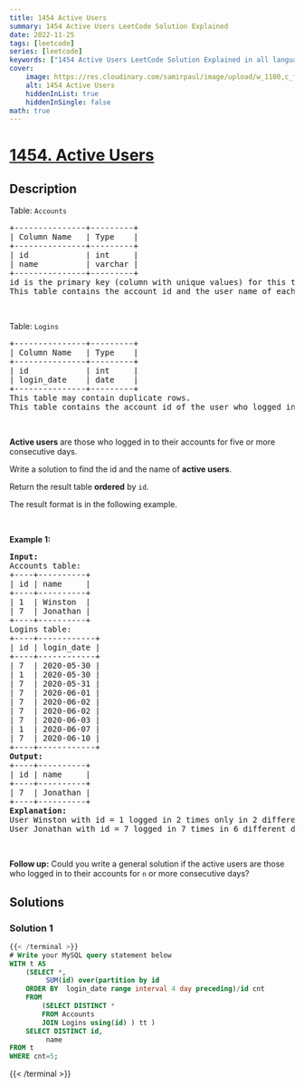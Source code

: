 ```yaml
---
title: 1454 Active Users
summary: 1454 Active Users LeetCode Solution Explained
date: 2022-11-25
tags: [leetcode]
series: [leetcode]
keywords: ["1454 Active Users LeetCode Solution Explained in all languages", "1454 Active Users", "LeetCode", "leetcode solution in Python3 C++ Java Go PHP Ruby Swift TypeScript Rust C# JavaScript C", "GeeksforGeeks", "InterviewBit", "Coding Ninjas", "HackerRank", "HackerEarth", "CodeChef", "TopCoder", "AlgoExpert", "freeCodeCamp", "Codeforces", "GitHub", "AtCoder", "Samir Paul"]
cover:
    image: https://res.cloudinary.com/samirpaul/image/upload/w_1100,c_fit,co_rgb:FFFFFF,l_text:Arial_75_bold:1454 Active Users - Solution Explained/problem-solving.webp
    alt: 1454 Active Users
    hiddenInList: true
    hiddenInSingle: false
math: true
---
```



# [1454. Active Users](https://leetcode.com/problems/active-users)


## Description

<p>Table: <code>Accounts</code></p>

<pre>
+---------------+---------+
| Column Name   | Type    |
+---------------+---------+
| id            | int     |
| name          | varchar |
+---------------+---------+
id is the primary key (column with unique values) for this table.
This table contains the account id and the user name of each account.
</pre>

<p>&nbsp;</p>

<p>Table: <code>Logins</code></p>

<pre>
+---------------+---------+
| Column Name   | Type    |
+---------------+---------+
| id            | int     |
| login_date    | date    |
+---------------+---------+
This table may contain duplicate rows.
This table contains the account id of the user who logged in and the login date. A user may log in multiple times in the day.
</pre>

<p>&nbsp;</p>

<p><strong>Active users</strong> are those who logged in to their accounts for five or more consecutive days.</p>

<p>Write a solution to find the id and the name of <strong>active users</strong>.</p>

<p>Return the result table <strong>ordered</strong> by <code>id</code>.</p>

<p>The result format is in the following example.</p>

<p>&nbsp;</p>
<p><strong class="example">Example 1:</strong></p>

<pre>
<strong>Input:</strong> 
Accounts table:
+----+----------+
| id | name     |
+----+----------+
| 1  | Winston  |
| 7  | Jonathan |
+----+----------+
Logins table:
+----+------------+
| id | login_date |
+----+------------+
| 7  | 2020-05-30 |
| 1  | 2020-05-30 |
| 7  | 2020-05-31 |
| 7  | 2020-06-01 |
| 7  | 2020-06-02 |
| 7  | 2020-06-02 |
| 7  | 2020-06-03 |
| 1  | 2020-06-07 |
| 7  | 2020-06-10 |
+----+------------+
<strong>Output:</strong> 
+----+----------+
| id | name     |
+----+----------+
| 7  | Jonathan |
+----+----------+
<strong>Explanation:</strong> 
User Winston with id = 1 logged in 2 times only in 2 different days, so, Winston is not an active user.
User Jonathan with id = 7 logged in 7 times in 6 different days, five of them were consecutive days, so, Jonathan is an active user.
</pre>

<p>&nbsp;</p>
<p><strong>Follow up:</strong> Could you write a general solution if the active users are those who logged in to their accounts for <code>n</code> or more consecutive days?</p>

## Solutions

### Solution 1

<!-- tabs:start -->

```sql
{{< /terminal >}}
# Write your MySQL query statement below
WITH t AS
    (SELECT *,
		 SUM(id) over(partition by id
    ORDER BY  login_date range interval 4 day preceding)/id cnt
    FROM
        (SELECT DISTINCT *
        FROM Accounts
        JOIN Logins using(id) ) tt )
    SELECT DISTINCT id,
		 name
FROM t
WHERE cnt=5;
```
{{< /terminal >}}

<!-- tabs:end -->

<!-- end -->
